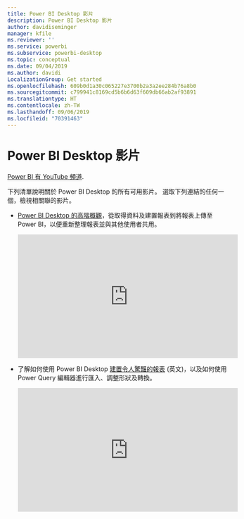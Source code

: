 ```yaml
---
title: Power BI Desktop 影片
description: Power BI Desktop 影片
author: davidiseminger
manager: kfile
ms.reviewer: ''
ms.service: powerbi
ms.subservice: powerbi-desktop
ms.topic: conceptual
ms.date: 09/04/2019
ms.author: davidi
LocalizationGroup: Get started
ms.openlocfilehash: 609b0d1a30c065227e3700b2a3a2ee284b76a8b0
ms.sourcegitcommit: c799941c8169cd5b6b6d63f609db66ab2af93891
ms.translationtype: HT
ms.contentlocale: zh-TW
ms.lasthandoff: 09/06/2019
ms.locfileid: "70391463"
---
```

# <a name="power-bi-desktop-videos"></a>Power BI Desktop 影片
[Power BI 有 YouTube 頻道](http://www.youtube.com/playlist?list=PL1N57mwBHtN2q1WbU5O29rrn_A0lkVv9p).

下列清單說明關於 Power BI Desktop 的所有可用影片。 選取下列連結的任何一個，檢視相關聯的影片。

- [Power BI Desktop 的高階概觀](https://www.youtube.com/watch?v=Qgam9M8I0xA)，從取得資料及建置報表到將報表上傳至 Power BI，以便重新整理報表並與其他使用者共用。  
  
  <iframe width="500" height="281" src="https://www.youtube.com/embed/Qgam9M8I0xA" frameborder="0" allowfullscreen></iframe> 
  
- 了解如何使用 Power BI Desktop [建置令人驚豔的報表](https://www.youtube.com/watch?v=ByIUx-HmQbw) \(英文\)，以及如何使用 Power Query 編輯器進行匯入、調整形狀及轉換。
  
  <iframe width="500" height="281" src="https://www.youtube.com/embed/IMAsitQ2cAc" frameborder="0" allowfullscreen></iframe>  
  
